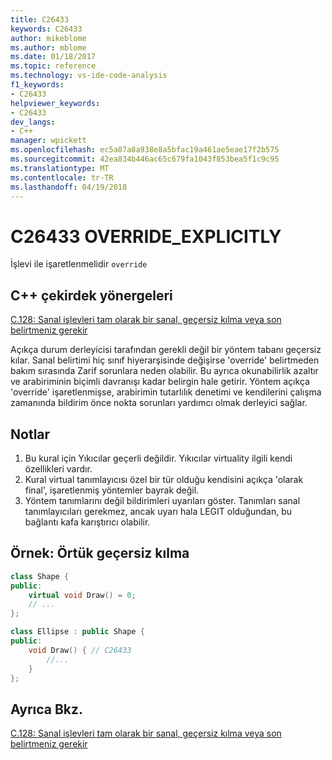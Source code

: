 ```yaml
---
title: C26433
keywords: C26433
author: mikeblome
ms.author: mblome
ms.date: 01/18/2017
ms.topic: reference
ms.technology: vs-ide-code-analysis
f1_keywords:
- C26433
helpviewer_keywords:
- C26433
dev_langs:
- C++
manager: wpickett
ms.openlocfilehash: ec5a87a8a938e8a5bfac19a461ae5eae17f2b575
ms.sourcegitcommit: 42ea834b446ac65c679fa1043f853bea5f1c9c95
ms.translationtype: MT
ms.contentlocale: tr-TR
ms.lasthandoff: 04/19/2018
---
```

# <a name="c26433-overrideexplicitly"></a>C26433 OVERRIDE_EXPLICITLY

İşlevi ile işaretlenmelidir `override`

## <a name="c-core-guidelines"></a>C++ çekirdek yönergeleri

[C.128: Sanal işlevleri tam olarak bir sanal, geçersiz kılma veya son belirtmeniz gerekir](https://github.com/isocpp/CppCoreGuidelines/blob/master/CppCoreGuidelines.md)

Açıkça durum derleyicisi tarafından gerekli değil bir yöntem tabanı geçersiz kılar. Sanal belirtimi hiç sınıf hiyerarşisinde değişirse 'override' belirtmeden bakım sırasında Zarif sorunlara neden olabilir. Bu ayrıca okunabilirlik azaltır ve arabiriminin biçimli davranışı kadar belirgin hale getirir. Yöntem açıkça 'override' işaretlenmişse, arabirimin tutarlılık denetimi ve kendilerini çalışma zamanında bildirim önce nokta sorunları yardımcı olmak derleyici sağlar.

## <a name="notes"></a>Notlar

1. Bu kural için Yıkıcılar geçerli değildir. Yıkıcılar virtuality ilgili kendi özellikleri vardır.
1. Kural virtual tanımlayıcısı özel bir tür olduğu kendisini açıkça 'olarak final', işaretlenmiş yöntemler bayrak değil.
1. Yöntem tanımlarını değil bildirimleri uyarıları göster. Tanımları sanal tanımlayıcıları gerekmez, ancak uyarı hala LEGIT olduğundan, bu bağlantı kafa karıştırıcı olabilir.

## <a name="example--implicit-overriding"></a>Örnek: Örtük geçersiz kılma

```cpp
class Shape {
public:
    virtual void Draw() = 0;
    // ...
};

class Ellipse : public Shape {
public:
    void Draw() { // C26433
        //...
    }
};
```

## <a name="see-also"></a>Ayrıca Bkz.

[C.128: Sanal işlevleri tam olarak bir sanal, geçersiz kılma veya son belirtmeniz gerekir](https://github.com/isocpp/CppCoreGuidelines/blob/master/CppCoreGuidelines.md)
